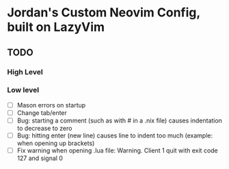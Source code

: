 # Jordan's Custom Neovim Config, built on LazyVim

## TODO

### High Level


### Low level

- [ ] Mason errors on startup
- [ ] Change tab/enter
- [ ] Bug: starting a comment (such as with # in a .nix file) causes indentation to decrease to zero
- [ ] Bug: hitting enter (new line) causes line to indent too much (example: when opening up brackets)
- [ ] Fix warning when opening .lua file: Warning. Client 1 quit with exit code 127 and signal 0
